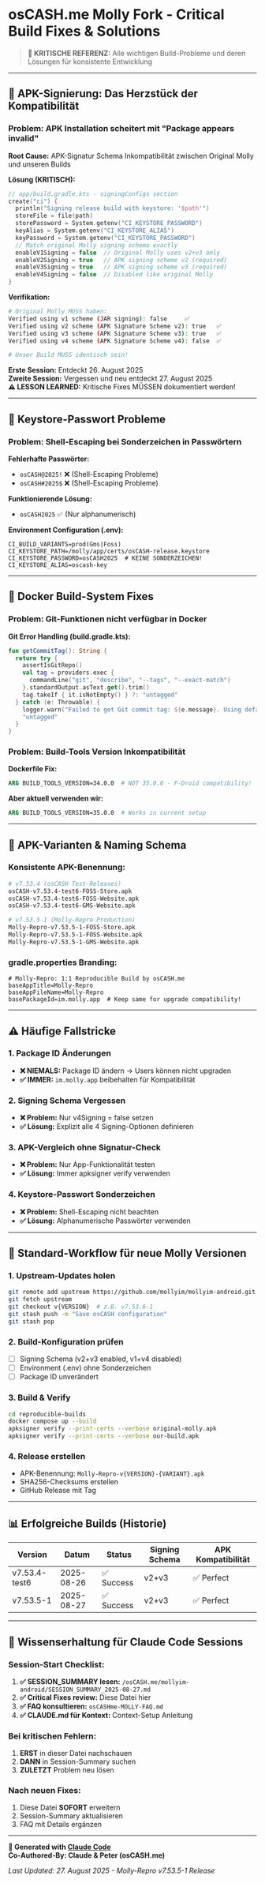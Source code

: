 # osCASH.me Molly Fork - Critical Build Fixes & Solutions

> **🚨 KRITISCHE REFERENZ:** Alle wichtigen Build-Probleme und deren Lösungen für konsistente Entwicklung

---

## 🔑 **APK-Signierung: Das Herzstück der Kompatibilität**

### **Problem:** APK Installation scheitert mit "Package appears invalid"

**Root Cause:** APK-Signatur Schema Inkompatibilität zwischen Original Molly und unseren Builds

**Lösung (KRITISCH):**
```kotlin
// app/build.gradle.kts - signingConfigs section
create("ci") {
  println("Signing release build with keystore: '$path'")
  storeFile = file(path)
  storePassword = System.getenv("CI_KEYSTORE_PASSWORD")
  keyAlias = System.getenv("CI_KEYSTORE_ALIAS")
  keyPassword = System.getenv("CI_KEYSTORE_PASSWORD")
  // Match original Molly signing schema exactly
  enableV1Signing = false  // Original Molly uses v2+v3 only
  enableV2Signing = true   // APK signing scheme v2 (required)
  enableV3Signing = true   // APK signing scheme v3 (required) 
  enableV4Signing = false  // Disabled like original Molly
}
```

**Verifikation:**
```bash
# Original Molly MUSS haben:
Verified using v1 scheme (JAR signing): false     ✅
Verified using v2 scheme (APK Signature Scheme v2): true   ✅  
Verified using v3 scheme (APK Signature Scheme v3): true   ✅
Verified using v4 scheme (APK Signature Scheme v4): false  ✅

# Unser Build MUSS identisch sein!
```

**Erste Session:** Entdeckt 26. August 2025  
**Zweite Session:** Vergessen und neu entdeckt 27. August 2025  
**⚠️ LESSON LEARNED:** Kritische Fixes MÜSSEN dokumentiert werden!

---

## 🔐 **Keystore-Passwort Probleme**

### **Problem:** Shell-Escaping bei Sonderzeichen in Passwörtern

**Fehlerhafte Passwörter:**
- `osCASH@2025!` ❌ (Shell-Escaping Probleme)
- `osCASH#2025$` ❌ (Shell-Escaping Probleme)

**Funktionierende Lösung:**
- `osCASH2025` ✅ (Nur alphanumerisch)

**Environment Configuration (.env):**
```env
CI_BUILD_VARIANTS=prod(Gms|Foss)
CI_KEYSTORE_PATH=/molly/app/certs/osCASH-release.keystore
CI_KEYSTORE_PASSWORD=osCASH2025  # KEINE SONDERZEICHEN!
CI_KEYSTORE_ALIAS=oscash-key
```

---

## 🐳 **Docker Build-System Fixes**

### **Problem:** Git-Funktionen nicht verfügbar in Docker

**Git Error Handling (build.gradle.kts):**
```kotlin
fun getCommitTag(): String {
  return try {
    assertIsGitRepo()
    val tag = providers.exec {
      commandLine("git", "describe", "--tags", "--exact-match")
    }.standardOutput.asText.get().trim()
    tag.takeIf { it.isNotEmpty() } ?: "untagged"
  } catch (e: Throwable) {
    logger.warn("Failed to get Git commit tag: ${e.message}. Using default value.")
    "untagged"
  }
}
```

### **Problem:** Build-Tools Version Inkompatibilität

**Dockerfile Fix:**
```dockerfile
ARG BUILD_TOOLS_VERSION=34.0.0  # NOT 35.0.0 - F-Droid compatibility!
```

**Aber aktuell verwenden wir:**
```dockerfile
ARG BUILD_TOOLS_VERSION=35.0.0  # Works in current setup
```

---

## 📱 **APK-Varianten & Naming Schema**

### **Konsistente APK-Benennung:**
```bash
# v7.53.4 (osCASH Test-Releases)
osCASH-v7.53.4-test6-FOSS-Store.apk
osCASH-v7.53.4-test6-FOSS-Website.apk  
osCASH-v7.53.4-test6-GMS-Website.apk

# v7.53.5-1 (Molly-Repro Production)
Molly-Repro-v7.53.5-1-FOSS-Store.apk
Molly-Repro-v7.53.5-1-FOSS-Website.apk
Molly-Repro-v7.53.5-1-GMS-Website.apk
```

### **gradle.properties Branding:**
```properties
# Molly-Repro: 1:1 Reproducible Build by osCASH.me
baseAppTitle=Molly-Repro
baseAppFileName=Molly-Repro
basePackageId=im.molly.app  # Keep same for upgrade compatibility!
```

---

## ⚠️ **Häufige Fallstricke**

### **1. Package ID Änderungen**
- **❌ NIEMALS:** Package ID ändern → Users können nicht upgraden
- **✅ IMMER:** `im.molly.app` beibehalten für Kompatibilität

### **2. Signing Schema Vergessen**
- **❌ Problem:** Nur v4Signing = false setzen
- **✅ Lösung:** Explizit alle 4 Signing-Optionen definieren

### **3. APK-Vergleich ohne Signatur-Check**
- **❌ Problem:** Nur App-Funktionalität testen
- **✅ Lösung:** Immer apksigner verify verwenden

### **4. Keystore-Passwort Sonderzeichen**
- **❌ Problem:** Shell-Escaping nicht beachten
- **✅ Lösung:** Alphanumerische Passwörter verwenden

---

## 🔧 **Standard-Workflow für neue Molly Versionen**

### **1. Upstream-Updates holen**
```bash
git remote add upstream https://github.com/mollyim/mollyim-android.git
git fetch upstream
git checkout v{VERSION}  # z.B. v7.53.6-1
git stash push -m "Save osCASH configuration"
git stash pop
```

### **2. Build-Konfiguration prüfen**
- [ ] Signing Schema (v2+v3 enabled, v1+v4 disabled)
- [ ] Environment (.env) ohne Sonderzeichen
- [ ] Package ID unverändert

### **3. Build & Verify**
```bash
cd reproducible-builds
docker compose up --build
apksigner verify --print-certs --verbose original-molly.apk
apksigner verify --print-certs --verbose our-build.apk
```

### **4. Release erstellen**
- APK-Benennung: `Molly-Repro-v{VERSION}-{VARIANT}.apk`
- SHA256-Checksums erstellen
- GitHub Release mit Tag

---

## 📊 **Erfolgreiche Builds (Historie)**

| Version | Datum | Status | Signing Schema | APK Kompatibilität |
|---------|-------|---------|---------------|-------------------|
| v7.53.4-test6 | 2025-08-26 | ✅ Success | v2+v3 | ✅ Perfect |
| v7.53.5-1 | 2025-08-27 | ✅ Success | v2+v3 | ✅ Perfect |

---

## 🧠 **Wissenserhaltung für Claude Code Sessions**

### **Session-Start Checklist:**
1. **✅ SESSION_SUMMARY lesen:** `/osCASH.me/mollyim-android/SESSION_SUMMARY_2025-08-27.md`
2. **✅ Critical Fixes review:** Diese Datei hier
3. **✅ FAQ konsultieren:** `osCASHme-MOLLY-FAQ.md`
4. **✅ CLAUDE.md für Kontext:** Context-Setup Anleitung

### **Bei kritischen Fehlern:**
1. **ERST** in dieser Datei nachschauen
2. **DANN** in Session-Summary suchen
3. **ZULETZT** Problem neu lösen

### **Nach neuen Fixes:**
1. Diese Datei **SOFORT** erweitern
2. Session-Summary aktualisieren  
3. FAQ mit Details ergänzen

---

**🤖 Generated with [Claude Code](https://claude.ai/code)**  
**Co-Authored-By: Claude & Peter (osCASH.me)**

*Last Updated: 27. August 2025 - Molly-Repro v7.53.5-1 Release*